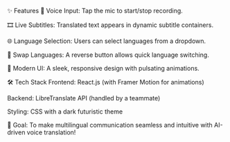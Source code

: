 ✨ Features
🎤 Voice Input: Tap the mic to start/stop recording.

🎞️ Live Subtitles: Translated text appears in dynamic subtitle containers.

🌐 Language Selection: Users can select languages from a dropdown.

🔄 Swap Languages: A reverse button allows quick language switching.

🎨 Modern UI: A sleek, responsive design with pulsating animations.

🛠️ Tech Stack
Frontend: React.js (with Framer Motion for animations)

Backend: LibreTranslate API (handled by a teammate)

Styling: CSS with a dark futuristic theme

🚀 Goal: To make multilingual communication seamless and intuitive with AI-driven voice translation! 
